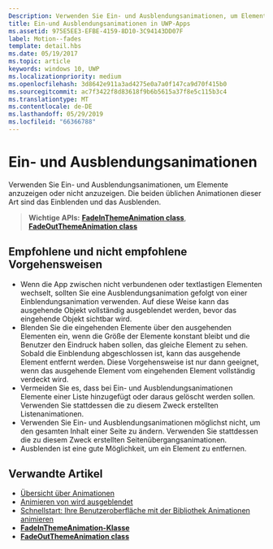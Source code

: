 ```yaml
---
Description: Verwenden Sie Ein- und Ausblendungsanimationen, um Elemente anzuzeigen oder nicht anzuzeigen. Die beiden üblichen Animationen dieser Art sind das Einblenden und das Ausblenden.
title: Ein-und Ausblendungsanimationen in UWP-Apps
ms.assetid: 975E5EE3-EFBE-4159-8D10-3C94143DD07F
label: Motion--fades
template: detail.hbs
ms.date: 05/19/2017
ms.topic: article
keywords: windows 10, UWP
ms.localizationpriority: medium
ms.openlocfilehash: 3d8642e911a3ad4275e0a7a0f147ca9d70f415b0
ms.sourcegitcommit: ac7f3422f8d83618f9b6b5615a37f8e5c115b3c4
ms.translationtype: MT
ms.contentlocale: de-DE
ms.lasthandoff: 05/29/2019
ms.locfileid: "66366788"
---
```

# <a name="fade-animations"></a>Ein- und Ausblendungsanimationen



Verwenden Sie Ein- und Ausblendungsanimationen, um Elemente anzuzeigen oder nicht anzuzeigen. Die beiden üblichen Animationen dieser Art sind das Einblenden und das Ausblenden.

> **Wichtige APIs:** [**FadeInThemeAnimation class**](https://docs.microsoft.com/uwp/api/Windows.UI.Xaml.Media.Animation.FadeInThemeAnimation), [**FadeOutThemeAnimation class**](https://docs.microsoft.com/uwp/api/Windows.UI.Xaml.Media.Animation.FadeOutThemeAnimation)


## <a name="dos-and-donts"></a>Empfohlene und nicht empfohlene Vorgehensweisen


-   Wenn die App zwischen nicht verbundenen oder textlastigen Elementen wechselt, sollten Sie eine Ausblendungsanimation gefolgt von einer Einblendungsanimation verwenden. Auf diese Weise kann das ausgehende Objekt vollständig ausgeblendet werden, bevor das eingehende Objekt sichtbar wird.
-   Blenden Sie die eingehenden Elemente über den ausgehenden Elementen ein, wenn die Größe der Elemente konstant bleibt und die Benutzer den Eindruck haben sollen, das gleiche Element zu sehen. Sobald die Einblendung abgeschlossen ist, kann das ausgehende Element entfernt werden. Diese Vorgehensweise ist nur dann geeignet, wenn das ausgehende Element vom eingehenden Element vollständig verdeckt wird.
-   Vermeiden Sie es, dass bei Ein- und Ausblendungsanimationen Elemente einer Liste hinzugefügt oder daraus gelöscht werden sollen. Verwenden Sie stattdessen die zu diesem Zweck erstellten Listenanimationen.
-   Verwenden Sie Ein- und Ausblendungsanimationen möglichst nicht, um den gesamten Inhalt einer Seite zu ändern. Verwenden Sie stattdessen die zu diesem Zweck erstellten Seitenübergangsanimationen.
-   Ausblenden ist eine gute Möglichkeit, um ein Element zu entfernen.
## <a name="related-articles"></a>Verwandte Artikel

* [Übersicht über Animationen](https://docs.microsoft.com/windows/uwp/graphics/animations-overview)
* [Animieren von wird ausgeblendet](https://docs.microsoft.com/previous-versions/windows/apps/jj649429(v=win.10))
* [Schnellstart: Ihre Benutzeroberfläche mit der Bibliothek Animationen animieren](https://docs.microsoft.com/previous-versions/windows/apps/hh452703(v=win.10))
* [**FadeInThemeAnimation-Klasse**](https://docs.microsoft.com/uwp/api/Windows.UI.Xaml.Media.Animation.FadeInThemeAnimation)
* [**FadeOutThemeAnimation class**](https://docs.microsoft.com/uwp/api/Windows.UI.Xaml.Media.Animation.FadeOutThemeAnimation)

 

 




